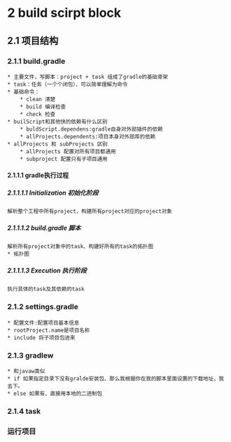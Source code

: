 # 2 build scirpt block

## 2.1 项目结构

### 2.1.1 build.gradle
    * 主要文件，写脚本：project + task 组成了gradle的基础骨架
    * task：任务（一个个闭包）、可以简单理解为命令
    * 基础命令：
        * clean 清楚
        * build 编译检查
        * check 检查
    * builScript和其他快的依赖有什么区别
        * buldScript.dependens:gradle自身对外部插件的依赖
        * allProjects.dependents:项目本身对外部库的依赖
    * allProjects 和 subProjects 区别
        * allProjects 配置对所有项目都通用
        * subproject 配置只有子项目通用
        
#### 2.1.1.1 gradle执行过程
##### 2.1.1.1.1 Initialization 初始化阶段
    解析整个工程中所有project，构建所有project对应的project对象
    
##### 2.1.1.1.2 build.gradle 脚本
    解析所有project对象中的task、构建好所有的task的拓扑图
    * 拓扑图 
    
##### 2.1.1.1.3 Execution 执行阶段
    执行具体的task及其依赖的task

### 2.1.2 settings.gradle
    * 配置文件:配置项目基本信息
    * rootProject.name是项目名称
    * include 将子项目包进来
    
### 2.1.3 gradlew
    * 和javaw类似
    * if 如果指定目录下没有gralde安装包、那么我根据你在我的脚本里面设置的下载地址，我去下。
    * else 如果有、直接用本地的二进制包
### 2.1.4 task
    
    
### 运行项目